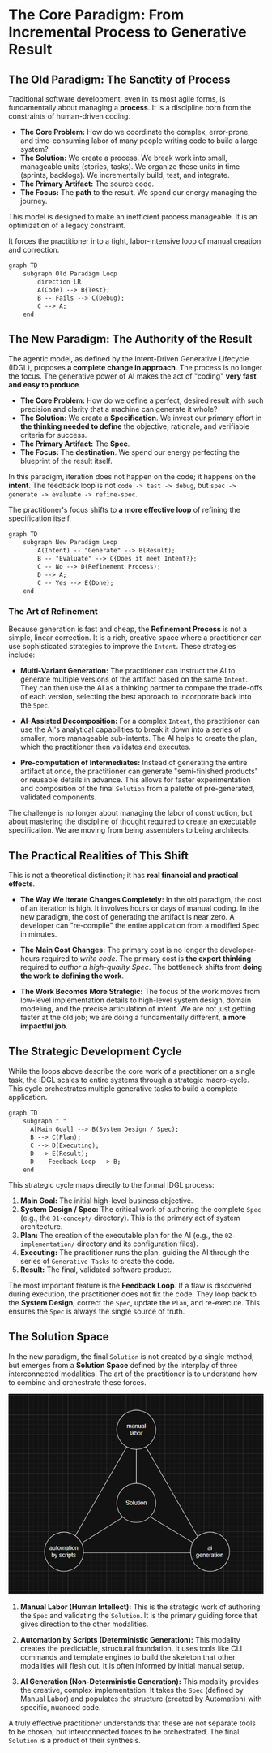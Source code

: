 # The Core Paradigm: From Incremental Process to Generative Result

## The Old Paradigm: The Sanctity of Process

Traditional software development, even in its most agile forms, is fundamentally about managing a **process**. It is a discipline born from the constraints of human-driven coding.

- **The Core Problem:** How do we coordinate the complex, error-prone, and time-consuming labor of many people writing code to build a large system?
- **The Solution:** We create a process. We break work into small, manageable units (stories, tasks). We organize these units in time (sprints, backlogs). We incrementally build, test, and integrate.
- **The Primary Artifact:** The source code.
- **The Focus:** The **path** to the result. We spend our energy managing the journey.

This model is designed to make an inefficient process manageable. It is an optimization of a legacy constraint.

It forces the practitioner into a tight, labor-intensive loop of manual creation and correction.

```mermaid
graph TD
    subgraph Old Paradigm Loop
        direction LR
        A(Code) --> B{Test};
        B -- Fails --> C(Debug);
        C --> A;
    end
```

## The New Paradigm: The Authority of the Result

The agentic model, as defined by the Intent-Driven Generative Lifecycle (IDGL), proposes **a complete change in approach**. The process is no longer the focus. The generative power of AI makes the act of "coding" **very fast and easy to produce**.

- **The Core Problem:** How do we define a perfect, desired result with such precision and clarity that a machine can generate it whole?
- **The Solution:** We create a **Specification**. We invest our primary effort in **the thinking needed to define** the objective, rationale, and verifiable criteria for success.
- **The Primary Artifact:** The **Spec**.
- **The Focus:** The **destination**. We spend our energy perfecting the blueprint of the result itself.

In this paradigm, iteration does not happen on the code; it happens on the **intent**. The feedback loop is not `code -> test -> debug`, but `spec -> generate -> evaluate -> refine-spec`.

The practitioner's focus shifts to **a more effective loop** of refining the specification itself.

```mermaid
graph TD
    subgraph New Paradigm Loop
        A(Intent) -- "Generate" --> B(Result);
        B -- "Evaluate" --> C{Does it meet Intent?};
        C -- No --> D(Refinement Process);
        D --> A;
        C -- Yes --> E(Done);
    end
```

### The Art of Refinement

Because generation is fast and cheap, the **Refinement Process** is not a simple, linear correction. It is a rich, creative space where a practitioner can use sophisticated strategies to improve the `Intent`. These strategies include:

*   **Multi-Variant Generation:** The practitioner can instruct the AI to generate multiple versions of the artifact based on the same `Intent`. They can then use the AI as a thinking partner to compare the trade-offs of each version, selecting the best approach to incorporate back into the `Spec`.

*   **AI-Assisted Decomposition:** For a complex `Intent`, the practitioner can use the AI's analytical capabilities to break it down into a series of smaller, more manageable sub-intents. The AI helps to create the plan, which the practitioner then validates and executes.

*   **Pre-computation of Intermediates:** Instead of generating the entire artifact at once, the practitioner can generate "semi-finished products" or reusable details in advance. This allows for faster experimentation and composition of the final `Solution` from a palette of pre-generated, validated components.

The challenge is no longer about managing the labor of construction, but about mastering the discipline of thought required to create an executable specification. We are moving from being assemblers to being architects.

## The Practical Realities of This Shift

This is not a theoretical distinction; it has **real financial and practical effects**.

- **The Way We Iterate Changes Completely:** In the old paradigm, the cost of an iteration is high. It involves hours or days of manual coding. In the new paradigm, the cost of generating the artifact is near zero. A developer can "re-compile" the entire application from a modified Spec in minutes.

- **The Main Cost Changes:** The primary cost is no longer the developer-hours required to *write code*. The primary cost is **the expert thinking** required to *author a high-quality Spec*. The bottleneck shifts from **doing the work to defining the work**.

- **The Work Becomes More Strategic:** The focus of the work moves from low-level implementation details to high-level system design, domain modeling, and the precise articulation of intent. We are not just getting faster at the old job; we are doing a fundamentally different, **a more impactful job**.

## The Strategic Development Cycle

While the loops above describe the core work of a practitioner on a single task, the IDGL scales to entire systems through a strategic macro-cycle. This cycle orchestrates multiple generative tasks to build a complete application.

```mermaid
graph TD
    subgraph " "
      A[Main Goal] --> B(System Design / Spec);
      B --> C(Plan);
      C --> D(Executing);
      D --> E(Result);
      D -- Feedback Loop --> B;
    end
```

This strategic cycle maps directly to the formal IDGL process:

1.  **Main Goal:** The initial high-level business objective.
2.  **System Design / Spec:** The critical work of authoring the complete `Spec` (e.g., the `01-concept/` directory). This is the primary act of system architecture.
3.  **Plan:** The creation of the executable plan for the AI (e.g., the `02-implementation/` directory and its configuration files).
4.  **Executing:** The practitioner runs the plan, guiding the AI through the series of `Generative Tasks` to create the code.
5.  **Result:** The final, validated software product.

The most important feature is the **Feedback Loop**. If a flaw is discovered during execution, the practitioner does not fix the code. They loop back to the **System Design**, correct the `Spec`, update the `Plan`, and re-execute. This ensures the `Spec` is always the single source of truth.

## The Solution Space

In the new paradigm, the final `Solution` is not created by a single method, but emerges from a **Solution Space** defined by the interplay of three interconnected modalities. The art of the practitioner is to understand how to combine and orchestrate these forces.

![The Solution Space](./the-solution-space.png)

1.  **Manual Labor (Human Intellect):** This is the strategic work of authoring the `Spec` and validating the `Solution`. It is the primary guiding force that gives direction to the other modalities.

2.  **Automation by Scripts (Deterministic Generation):** This modality creates the predictable, structural foundation. It uses tools like CLI commands and template engines to build the skeleton that other modalities will flesh out. It is often informed by initial manual setup.

3.  **AI Generation (Non-Deterministic Generation):** This modality provides the creative, complex implementation. It takes the `Spec` (defined by Manual Labor) and populates the structure (created by Automation) with specific, nuanced code.

A truly effective practitioner understands that these are not separate tools to be chosen, but interconnected forces to be orchestrated. The final `Solution` is a product of their synthesis.

